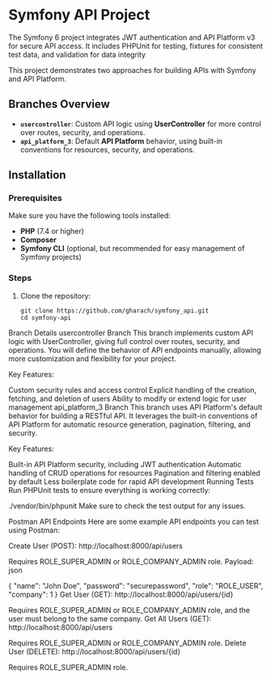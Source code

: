 # Symfony API Project
The Symfony 6 project integrates JWT authentication and API Platform v3 for secure API access. It includes PHPUnit for testing, fixtures for consistent test data, and validation for data integrity

This project demonstrates two approaches for building APIs with Symfony and API Platform.

## Branches Overview

- **`usercontroller`**: Custom API logic using **UserController** for more control over routes, security, and operations.
- **`api_platform_3`**: Default **API Platform** behavior, using built-in conventions for resources, security, and operations.

## Installation

### Prerequisites

Make sure you have the following tools installed:

- **PHP** (7.4 or higher)
- **Composer**
- **Symfony CLI** (optional, but recommended for easy management of Symfony projects)

### Steps

1. Clone the repository:

   ```
   git clone https://github.com/gharach/symfony_api.git
   cd symfony-api
Branch Details
usercontroller Branch
This branch implements custom API logic with UserController, giving full control over routes, security, and operations. You will define the behavior of API endpoints manually, allowing more customization and flexibility for your project.

Key Features:

Custom security rules and access control
Explicit handling of the creation, fetching, and deletion of users
Ability to modify or extend logic for user management
api_platform_3 Branch
This branch uses API Platform's default behavior for building a RESTful API. It leverages the built-in conventions of API Platform for automatic resource generation, pagination, filtering, and security.

Key Features:

Built-in API Platform security, including JWT authentication
Automatic handling of CRUD operations for resources
Pagination and filtering enabled by default
Less boilerplate code for rapid API development
Running Tests
Run PHPUnit tests to ensure everything is working correctly:



./vendor/bin/phpunit
Make sure to check the test output for any issues.

Postman API Endpoints
Here are some example API endpoints you can test using Postman:

Create User (POST): http://localhost:8000/api/users

Requires ROLE_SUPER_ADMIN or ROLE_COMPANY_ADMIN role.
Payload:
json

{
"name": "John Doe",
"password": "securepassword",
"role": "ROLE_USER",
"company": 1
}
Get User (GET): http://localhost:8000/api/users/{id}

Requires ROLE_SUPER_ADMIN or ROLE_COMPANY_ADMIN role, and the user must belong to the same company.
Get All Users (GET): http://localhost:8000/api/users

Requires ROLE_SUPER_ADMIN or ROLE_COMPANY_ADMIN role.
Delete User (DELETE): http://localhost:8000/api/users/{id}

Requires ROLE_SUPER_ADMIN role.